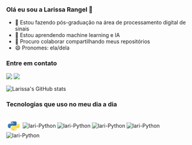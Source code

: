 ### Olá eu sou a Larissa Rangel 👋

- 🔭 Estou fazendo pós-graduação na área de processamento digital de sinais
- 🌱 Estou aprendendo machine learning e IA
- 👯 Procuro colaborar compartilhando meus repositórios
- 😄 Pronomes: ela/dela
  
### Entre em contato
<div> 
  <a href = "mailto:larissarangelazevedo@gmail.com.com"><img src="https://img.shields.io/badge/-Gmail-%23333?style=for-the-badge&logo=gmail&logoColor=white" target="_blank"></a>
  <a href="www.linkedin.com/in/larissarangelazevedo" target="_blank"><img src="https://img.shields.io/badge/-LinkedIn-%230077B5?style=for-the-badge&logo=linkedin&logoColor=white" target="_blank"></a> 
</div>

![Larissa's GitHub stats](https://github-readme-stats.vercel.app/api?username=larissa-rangel&show_icons=true&theme=dracula)

### Tecnologias que uso no meu dia a dia
<div style="display: inline_block"><br>
  <img align="center" alt="lari-Python" height="30" width="40" src="https://raw.githubusercontent.com/devicons/devicon/master/icons/python/python-original.svg">
  <img align="center" alt="lari-Python" height="30" width="40" src="https://cdn.jsdelivr.net/gh/devicons/devicon/icons/matlab/matlab-original.svg" />
  <img align="center" alt="lari-Python" height="30" width="40" src="https://cdn.jsdelivr.net/gh/devicons/devicon/icons/pandas/pandas-original.svg" />
  <img align="center" alt="lari-Python" height="30" width="40"src="https://cdn.jsdelivr.net/gh/devicons/devicon/icons/tensorflow/tensorflow-original.svg" />
  <img align="center" alt="lari-Python" height="30" width="40" src="https://cdn.jsdelivr.net/gh/devicons/devicon/icons/opencv/opencv-original.svg" />
  <img align="center" alt="lari-Python" height="30" width="40"src="https://cdn.jsdelivr.net/gh/devicons/devicon/icons/numpy/numpy-original.svg" />
</div>

